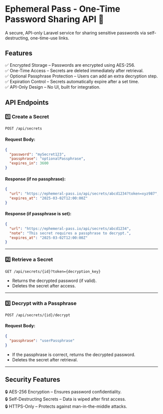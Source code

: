 # Ephemeral Pass - One-Time Password Sharing API 🔐

A secure, API-only Laravel service for sharing sensitive passwords via self-destructing, one-time-use links.

## Features

✅ Encrypted Storage – Passwords are encrypted using AES-256.  
✅ One-Time Access – Secrets are deleted immediately after retrieval.  
✅ Optional Passphrase Protection – Users can add an extra decryption step.  
✅ Expiration Control – Secrets automatically expire after a set time.  
✅ API-Only Design – No UI, built for integration.

## API Endpoints

### 1️⃣ Create a Secret

```http
POST /api/secrets
```
#### Request Body:
```json
{
  "password": "mySecret123",
  "passphrase": "optionalPassphrase",
  "expires_in": 3600
}
```

#### Response (if no passphrase):
```json
{
  "url": "https://ephemeral-pass.io/api/secrets/abcd1234?token=xyz987",
  "expires_at": "2025-03-02T12:00:00Z"
}
```

#### Response (if passphrase is set):
```json
{
  "url": "https://ephemeral-pass.io/api/secrets/abcd1234",
  "note": "This secret requires a passphrase to decrypt.",
  "expires_at": "2025-03-02T12:00:00Z"
}
```

---

### 2️⃣ Retrieve a Secret

```http
GET /api/secrets/{id}?token={decryption_key}
```

- Returns the decrypted password (if valid).
- Deletes the secret after access.

---

### 3️⃣ Decrypt with a Passphrase

```http
POST /api/secrets/{id}/decrypt
```

#### Request Body:
```json
{
  "passphrase": "userPassphrase"
}
```

- If the passphrase is correct, returns the decrypted password.
- Deletes the secret after retrieval.

---

## Security Features
🔒 AES-256 Encryption – Ensures password confidentiality.  
🔒 Self-Destructing Secrets – Data is wiped after first access.  
🔒 HTTPS-Only – Protects against man-in-the-middle attacks.